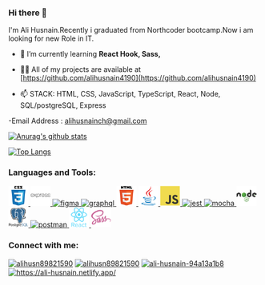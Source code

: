 ### Hi there 👋
I'm Ali Husnain.Recently i graduated from Northcoder bootcamp.Now i am looking for new Role in IT.


- 🌱 I’m currently learning **React Hook, Sass,**

- 👨‍💻 All of my projects are available at [https://github.com/alihusnain4190](https://github.com/alihusnain4190)

- 📫 STACK: HTML, CSS, JavaScript, TypeScript, React, Node, SQL/postgreSQL, Express

-Email Address : alihusnainch@gmail.com

[![Anurag's github stats](https://github-readme-stats.vercel.app/api?username=alihusnain4190)](https://github.com/anuraghazra/github-readme-stats)

[![Top Langs](https://github-readme-stats.vercel.app/api/top-langs/?username=alihusnain4190)](https://github.com/anuraghazra/github-readme-stats)

<h3 align="left">Languages and Tools:</h3>
<p align="left"> <a href="https://www.w3schools.com/css/" target="_blank"> <img src="https://raw.githubusercontent.com/devicons/devicon/master/icons/css3/css3-original-wordmark.svg" alt="css3" width="40" height="40"/> </a> <a href="https://expressjs.com" target="_blank"> <img src="https://raw.githubusercontent.com/devicons/devicon/master/icons/express/express-original-wordmark.svg" alt="express" width="40" height="40"/> </a> <a href="https://www.figma.com/" target="_blank"> <img src="https://www.vectorlogo.zone/logos/figma/figma-icon.svg" alt="figma" width="40" height="40"/> </a> <a href="https://graphql.org" target="_blank"> <img src="https://www.vectorlogo.zone/logos/graphql/graphql-icon.svg" alt="graphql" width="40" height="40"/> </a> <a href="https://www.w3.org/html/" target="_blank"> <img src="https://raw.githubusercontent.com/devicons/devicon/master/icons/html5/html5-original-wordmark.svg" alt="html5" width="40" height="40"/> </a> <a href="https://www.java.com" target="_blank"> <img src="https://raw.githubusercontent.com/devicons/devicon/master/icons/java/java-original.svg" alt="java" width="40" height="40"/> </a> <a href="https://developer.mozilla.org/en-US/docs/Web/JavaScript" target="_blank"> <img src="https://raw.githubusercontent.com/devicons/devicon/master/icons/javascript/javascript-original.svg" alt="javascript" width="40" height="40"/> </a> <a href="https://jestjs.io" target="_blank"> <img src="https://www.vectorlogo.zone/logos/jestjsio/jestjsio-icon.svg" alt="jest" width="40" height="40"/> </a> <a href="https://mochajs.org" target="_blank"> <img src="https://www.vectorlogo.zone/logos/mochajs/mochajs-icon.svg" alt="mocha" width="40" height="40"/> </a> <a href="https://nodejs.org" target="_blank"> <img src="https://raw.githubusercontent.com/devicons/devicon/master/icons/nodejs/nodejs-original-wordmark.svg" alt="nodejs" width="40" height="40"/> </a> <a href="https://www.postgresql.org" target="_blank"> <img src="https://raw.githubusercontent.com/devicons/devicon/master/icons/postgresql/postgresql-original-wordmark.svg" alt="postgresql" width="40" height="40"/> </a> <a href="https://postman.com" target="_blank"> <img src="https://www.vectorlogo.zone/logos/getpostman/getpostman-icon.svg" alt="postman" width="40" height="40"/> </a> <a href="https://reactjs.org/" target="_blank"> <img src="https://raw.githubusercontent.com/devicons/devicon/master/icons/react/react-original-wordmark.svg" alt="react" width="40" height="40"/> </a> <a href="https://sass-lang.com" target="_blank"> <img src="https://raw.githubusercontent.com/devicons/devicon/master/icons/sass/sass-original.svg" alt="sass" width="40" height="40"/> </a> </p>

<h3 align="left">Connect with me:</h3>
<p align="left">
  <a href="https://twitter.com/alihusn89821590" target="blank"><img align="center" src="https://cdn.jsdelivr.net/npm/simple-icons@3.0.1/icons/twitter.svg" alt="alihusn89821590" height="30" width="40" /></a>
<a href="https://twitter.com/alihusn89821590" target="blank"><img align="center" src="https://cdn.jsdelivr.net/npm/simple-icons@3.0.1/icons/twitter.svg" alt="alihusn89821590" height="30" width="40" /></a>
<a href="https://linkedin.com/in/ali-husnain-94a13a1b8" target="blank"><img align="center" src="https://cdn.jsdelivr.net/npm/simple-icons@3.0.1/icons/linkedin.svg" alt="ali-husnain-94a13a1b8" height="30" width="40" /></a>
<a href="/https://ali-husnain.netlify.app/" target="blank"><img align="center" src="https://cdn.jsdelivr.net/npm/simple-icons@3.0.1/icons/rss.svg" alt="https://ali-husnain.netlify.app/" height="30" width="40" /></a>
</p>
